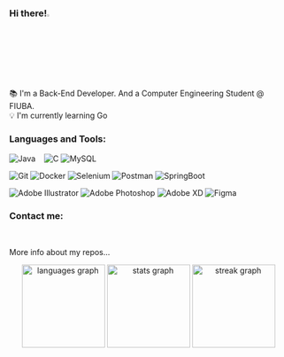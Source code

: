 <h3>Hi there!<img src="https://raw.githubusercontent.com/MartinHeinz/MartinHeinz/master/wave.gif" width="3%"></h3>

📚 I'm a Back-End Developer. And a Computer Engineering Student @ FIUBA. </br>
💡 I'm currently learning Go</br>
<!-- 🔍 Intrested in Big Data and ML. -->

<h3 align="left">Languages and Tools:</h3>

 ![Java](https://img.shields.io/badge/java-%23ED8B00.svg?style=for-the-badge&logo=openjdk&logoColor=white)
 ![<Html>](https://img.shields.io/badge/HTML-E34F26?style=for-the-badge&logo=html5&logoColor=white)
 ![<CSS>](https://img.shields.io/badge/CSS-1572B6?&style=for-the-badge&logo=css3&logoColor=white)
 ![<JS>](https://img.shields.io/badge/JavaScript-F7DF1E?style=for-the-badge&logo=javascript&logoColor=black)
 ![C](https://img.shields.io/badge/c-%2300599C.svg?style=for-the-badge&logo=c&logoColor=white)
 ![MySQL](https://img.shields.io/badge/mysql-4479A1.svg?style=for-the-badge&logo=mysql&logoColor=white)
  
 ![Git](https://img.shields.io/badge/git-%23F05033.svg?style=for-the-badge&logo=git&logoColor=white)
 ![Docker](https://img.shields.io/badge/docker-%230db7ed.svg?style=for-the-badge&logo=docker&logoColor=white)
 ![Selenium](https://img.shields.io/badge/-selenium-%43B02A?style=for-the-badge&logo=selenium&logoColor=white)
 ![Postman](https://img.shields.io/badge/Postman-FF6C37?style=for-the-badge&logo=postman&logoColor=white)
 ![SpringBoot](https://img.shields.io/badge/-springboot-%4BC52F?style=for-the-badge&logo=springboot&logoColor=white)
  <!--![Vagrant](https://img.shields.io/badge/vagrant-%231563FF.svg?style=for-the-badge&logo=vagrant&logoColor=white)-->
<!--  ![Linux](https://img.shields.io/badge/Linux-FCC624?style=for-the-badge&logo=linux&logoColor=black)
 ![Mac OS](https://img.shields.io/badge/mac%20os-000000?style=for-the-badge&logo=macos&logoColor=F0F0F0)
 ![Windows](https://img.shields.io/badge/Windows-0078D6?style=for-the-badge&logo=windows&logoColor=white)  -->
  
 ![Adobe Illustrator](https://img.shields.io/badge/Illustrator-%23FF9A00.svg?style=for-the-badge&logo=adobe%20illustrator&logoColor=white)
 ![Adobe Photoshop](https://img.shields.io/badge/Photoshop-%2331A8FF.svg?style=for-the-badge&logo=adobe%20photoshop&logoColor=white)
 ![Adobe XD](https://img.shields.io/badge/Adobe%20XD-470137?style=for-the-badge&logo=Adobe%20XD&logoColor=#FF61F6)
 ![Figma](https://img.shields.io/badge/figma-%23F24E1E.svg?style=for-the-badge&logo=figma&logoColor=white)
 <!--![Visual Studio Code](https://img.shields.io/badge/VS%20Code-0078d7.svg?style=for-the-badge&logo=visual-studio-code&logoColor=white)
 ![IntelliJ IDEA](https://img.shields.io/badge/IntelliJ-000000.svg?style=for-the-badge&logo=intellij-idea&logoColor=white)  -->
<!--  ![Sublime Text](https://img.shields.io/badge/sublime_text-%23575757.svg?style=for-the-badge&logo=sublime-text&logoColor=important) -->
  
<!-- 
NEW BADGES FROM: https://github.com/Ileriayo/markdown-badges
icon colors from: https://simpleicons.org/?q=my
<a href="https://www.w3.org/html/" target="_blank" rel="noreferrer"> <img src="https://raw.githubusercontent.com/devicons/devicon/master/icons/html5/html5-original-wordmark.svg" alt="html5" width="40" height="40"/> </a>
<a href="https://www.w3schools.com/css/" target="_blank" rel="noreferrer"> <img src="https://raw.githubusercontent.com/devicons/devicon/master/icons/css3/css3-original-wordmark.svg" alt="css3" width="40" height="40"/> </a> 
<a href="https://developer.mozilla.org/en-US/docs/Web/JavaScript" target="_blank" rel="noreferrer"> <img src="https://raw.githubusercontent.com/devicons/devicon/master/icons/javascript/javascript-original.svg" alt="javascript" width="40" height="40"/> </a>
<a href="https://www.java.com" target="_blank" rel="noreferrer"> <img src="https://raw.githubusercontent.com/devicons/devicon/master/icons/java/java-original.svg" alt="java" width="40" height="40"/> </a>
<a href="https://www.gnu.org/software/bash/" target="_blank" rel="noreferrer"> <img src="https://www.vectorlogo.zone/logos/gnu_bash/gnu_bash-icon.svg" alt="bash" width="40" height="40"/> </a>
<a href="https://www.cprogramming.com/" target="_blank" rel="noreferrer"> <img src="https://raw.githubusercontent.com/devicons/devicon/master/icons/c/c-original.svg" alt="c" width="40" height="40"/> </a>
<a href="https://www.python.org" target="_blank" rel="noreferrer"> <img src="https://raw.githubusercontent.com/devicons/devicon/master/icons/python/python-original.svg" alt="python" width="40" height="40"/> </a>
<a href="https://www.mysql.com/" target="_blank" rel="noreferrer"> <img src="https://raw.githubusercontent.com/devicons/devicon/master/icons/mysql/mysql-original-wordmark.svg" alt="mysql" width="40" height="40"/> </a>

<a href="https://git-scm.com/" target="_blank" rel="noreferrer"> <img src="https://www.vectorlogo.zone/logos/git-scm/git-scm-icon.svg" alt="git" width="40" height="40"/> </a>
<a href="https://getbootstrap.com" target="_blank" rel="noreferrer"> <img src="https://raw.githubusercontent.com/devicons/devicon/master/icons/bootstrap/bootstrap-plain-wordmark.svg" alt="bootstrap" width="40" height="40"/> </a>
<a href="https://sass-lang.com" target="_blank" rel="noreferrer"> <img src="https://raw.githubusercontent.com/devicons/devicon/master/icons/sass/sass-original.svg" alt="sass" width="40" height="40"/> </a>
<a href="https://www.adobe.com/in/products/illustrator.html" target="_blank" rel="noreferrer"> <img src="https://www.vectorlogo.zone/logos/adobe_illustrator/adobe_illustrator-icon.svg" alt="illustrator" width="40" height="40"/> </a>
<a href="https://www.photoshop.com/en" target="_blank" rel="noreferrer"> <img src="https://raw.githubusercontent.com/devicons/devicon/master/icons/photoshop/photoshop-line.svg" alt="photoshop" width="40" height="40"/> </a>
<a href="https://www.adobe.com/products/xd.html" target="_blank" rel="noreferrer"> <img src="https://cdn.worldvectorlogo.com/logos/adobe-xd.svg" alt="xd" width="40" height="40"/> </a>
<a href="https://www.figma.com/" target="_blank" rel="noreferrer"> <img src="https://www.vectorlogo.zone/logos/figma/figma-icon.svg" alt="figma" width="40" height="40"/> </a>
<a href="https://www.linux.org/" target="_blank" rel="noreferrer"> <img src="https://raw.githubusercontent.com/devicons/devicon/master/icons/linux/linux-original.svg" alt="linux" width="40" height="40"/> </a> <a href="https://nodejs.org" target="_blank" rel="noreferrer"> <img src="https://raw.githubusercontent.com/devicons/devicon/master/icons/nodejs/nodejs-original-wordmark.svg" alt="nodejs" width="40" height="40"/> </a> <a href="https://postman.com" target="_blank" rel="noreferrer"> <img src="https://www.vectorlogo.zone/logos/getpostman/getpostman-icon.svg" alt="postman" width="40" height="40"/> </a> 
<a href="https://www.selenium.dev" target="_blank" rel="noreferrer"> <img src="https://raw.githubusercontent.com/detain/svg-logos/780f25886640cef088af994181646db2f6b1a3f8/svg/selenium-logo.svg" alt="selenium" width="40" height="40"/> </a>
<a href="https://www.docker.com/" target="_blank" rel="noreferrer"> <img src="https://raw.githubusercontent.com/devicons/devicon/master/icons/docker/docker-original-wordmark.svg" alt="docker" width="40" height="40"/> </a>
<a href="https://www.vagrantup.com/" target="_blank" rel="noreferrer"> <img src="https://www.vectorlogo.zone/logos/vagrantup/vagrantup-icon.svg" alt="vagrant" width="40" height="40"/> </a> -->


<h3>Contact me: </h3>

<a href="https://www.linkedin.com/in/laraconverso/">![<LinkdeIn>](https://img.shields.io/badge/LinkedIn-0A66C2?style=for-the-badge&logo=LinkedIn&logoColor=0000)</a>
<a href="https://twitter.com/laritss1">![<Twitter>](https://img.shields.io/badge/twitter-1DA1F2?style=for-the-badge&logo=Twitter&logoColor=white)</a>
<a href="https://gitlab.com/Laraconverso">![<GitLab>](https://img.shields.io/badge/Gitlab-FFFFFF?style=for-the-badge&logo=Gitlab&logoColor=orange)</a>
<!--<a href="mailto:laraconverso@gmail.com" >![<Mail>](https://img.shields.io/badge/mail-EA4335?style=for-the-badge&logo=gmail&logoColor=white)</a>-->
<!-- <a href="https://www.instagram.com/larii_conver/">![<Instagram>](https://img.shields.io/badge/Instagram-E4405F?style=for-the-badge&logo=Instagram&logoColor=white)</a> -->


<!--  <a href="https://github.com/Laraconverso">![<GitHub>](https://img.shields.io/badge/GitHub-FFFFFF?style=for-the-badge&logo=GitHub&logoColor=white)</a>
 -->
More info about my repos...

<div align="center">
 <img src="https://github-readme-stats.vercel.app/api/top-langs?username=LaraConverso&locale=en&hide_title=false&layout=compact&card_width=320&langs_count=5&theme=radical&hide_border=false&order=1" height="150" alt="languages graph"  />
  <img src="https://github-readme-stats.vercel.app/api?username=LaraConverso&hide_title=false&hide_rank=false&show_icons=true&include_all_commits=true&count_private=true&disable_animations=false&theme=radical&locale=en&hide_border=false&order=2" height="150" alt="stats graph"  />
  <img src="https://streak-stats.demolab.com?user=LaraConverso&locale=en&mode=weekly&theme=radical&hide_border=false&border_radius=5&order=3" height="150" alt="streak graph"  />
</div>
<!--
**Laraconverso/Laraconverso** is a ✨ _special_ ✨ repository because its `README.md` (this file) appears on your GitHub profile.

Here are some ideas to get you started:

- 🔭 I’m currently working on ...
- 🌱 I’m currently learning ...
- 👯 I’m looking to collaborate on ...
- 🤔 I’m looking for help with ...
- 💬 Ask me about ...
- 📫 How to reach me: ...
- 😄 Pronouns: ...
- ⚡ Fun fact: ...
-->
